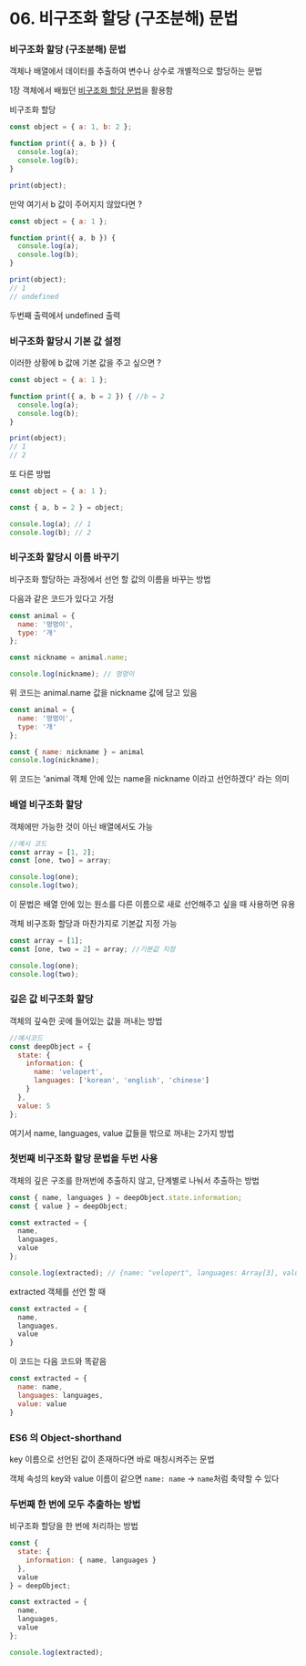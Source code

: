 # 06. 비구조화 할당 (구조분해) 문법

### 비구조화 할당 (구조분해) 문법
객체나 배열에서 데이터를 추출하여 변수나 상수로 개별적으로 할당하는 문법

1장 객체에서 배웠던 [비구조화 할당 문법](/JavaScript-Docs/Objects.md)을 활용함

비구조화 할당

```js
const object = { a: 1, b: 2 };

function print({ a, b }) {
  console.log(a);
  console.log(b);
}

print(object);
```

만약 여기서 b 값이 주어지지 않았다면 ?
```js
const object = { a: 1 };

function print({ a, b }) {
  console.log(a);
  console.log(b);
}

print(object);
// 1
// undefined
```
두번째 출력에서 undefined 출력

### 비구조화 할당시 기본 값 설정
이러한 상황에 b 값에 기본 값을 주고 싶으면 ?
```js
const object = { a: 1 };

function print({ a, b = 2 }) { //b = 2
  console.log(a);
  console.log(b);
}

print(object);
// 1
// 2
```
또 다른 방법
```js
const object = { a: 1 };

const { a, b = 2 } = object;

console.log(a); // 1
console.log(b); // 2
```

### 비구조화 할당시 이름 바꾸기
비구조화 할당하는 과정에서 선언 할 값의 이름을 바꾸는 방법

다음과 같은 코드가 있다고 가정
```js
const animal = {
  name: '멍멍이',
  type: '개'
};

const nickname = animal.name;

console.log(nickname); // 멍멍이
```
위 코드는 animal.name 값을 nickname 값에 담고 있음 


```js
const animal = {
  name: '멍멍이',
  type: '개'
};

const { name: nickname } = animal
console.log(nickname);
```
위 코드는 'animal 객체 안에 있는 name을 nickname 이라고 선언하겠다' 라는 의미

### 배열 비구조화 할당
객체에만 가능한 것이 아닌 배열에서도 가능

```js 
//예시 코드
const array = [1, 2];
const [one, two] = array;

console.log(one);
console.log(two);
```
이 문법은 배열 안에 있는 원소를 다른 이름으로 새로 선언해주고 싶을 때 사용하면 유용

객체 비구조화 할당과 마찬가지로 기본값 지정 가능
```js
const array = [1];
const [one, two = 2] = array; //기본값 지정

console.log(one);
console.log(two);
```

### 깊은 값 비구조화 할당
객체의 깊숙한 곳에 들어있는 값을 꺼내는 방법
```js
//예시코드
const deepObject = {
  state: {
    information: {
      name: 'velopert',
      languages: ['korean', 'english', 'chinese']
    }
  },
  value: 5
};
```
여기서 name, languages, value 값들을 밖으로 꺼내는 2가지 방법

### 첫번째 비구조화 할당 문법을 두번 사용
객체의 깊은 구조를 한꺼번에 추출하지 않고, 단계별로 나눠서 추출하는 방법
```js
const { name, languages } = deepObject.state.information;
const { value } = deepObject;

const extracted = {
  name,
  languages,
  value
};

console.log(extracted); // {name: "velopert", languages: Array[3], value: 5}
```
extracted 객체를 선언 할 때 
```js
const extracted = {
  name,
  languages,
  value
}
```
이 코드는 다음 코드와 똑같음
```js
const extracted = {
  name: name,
  languages: languages,
  value: value
}
```
### ES6 의 Object-shorthand 
key 이름으로 선언된 값이 존재하다면 바로 매칭시켜주는 문법

객체 속성의 key와 value 이름이 같으면 `name: name` → `name`처럼 축약할 수 있다




### 두번째 한 번에 모두 추출하는 방법
비구조화 할당을 한 번에 처리하는 방법
```js
const {
  state: {
    information: { name, languages }
  },
  value
} = deepObject;

const extracted = {
  name,
  languages,
  value
};

console.log(extracted);
```